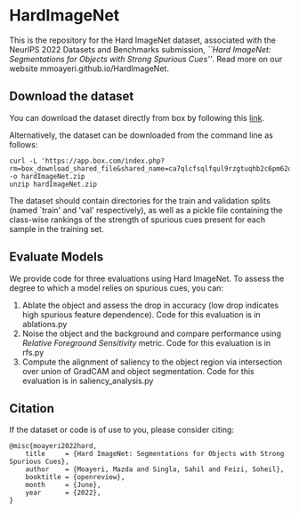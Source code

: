 # HardImageNet

This is the repository for the Hard ImageNet dataset, associated with the NeurIPS 2022 Datasets and Benchmarks submission, <em>``Hard ImageNet: Segmentations for Objects with Strong Spurious Cues''</em>. Read more on our website mmoayeri.github.io/HardImageNet.

## Download the dataset

You can download the dataset directly from box by following this [link](https://umd.app.box.com/s/ca7qlcfsqlfqul9rzgtuqhb2c6pm62qd). 

Alternatively, the dataset can be downloaded from the command line as follows:
    
    curl -L 'https://app.box.com/index.php?rm=box_download_shared_file&shared_name=ca7qlcfsqlfqul9rzgtuqhb2c6pm62qd&file_id=f_972129165893' -o hardImageNet.zip
    unzip hardImageNet.zip
    
The dataset should contain directories for the train and validation splits (named `train' and 'val' respectively), as well as a pickle file containing the class-wise rankings of the strength of spurious cues present for each sample in the training set. 

## Evaluate Models

We provide code for three evaluations using Hard ImageNet. To assess the degree to which a model relies on spurious cues, you can:
1. Ablate the object and assess the drop in accuracy (low drop indicates high spurious feature dependence). Code for this evaluation is in ablations.py
2. Noise the object and the background and compare performance using <em>Relative Foreground Sensitivity</em> metric. Code for this evaluation is in rfs.py
3. Compute the alignment of saliency to the object region via intersection over union of GradCAM and object segmentation. Code for this evaluation is in saliency_analysis.py

## Citation

If the dataset or code is of use to you, please consider citing:

    @misc{moayeri2022hard,
        title     = {Hard ImageNet: Segmentations for Objects with Strong Spurious Cues},
        author    = {Moayeri, Mazda and Singla, Sahil and Feizi, Soheil},
        booktitle = {openreview},
        month     = {June},
        year      = {2022},
    }
